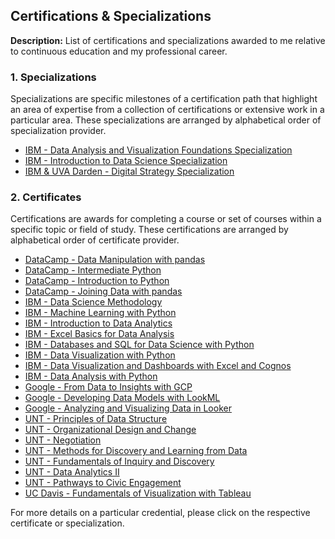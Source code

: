 ## Certifications & Specializations

**Description:** List of certifications and specializations awarded to me relative to continuous education and my professional career.

### 1. Specializations

Specializations are specific milestones of a certification path that highlight an area of expertise from a collection of certifications or extensive work in a particular area. These specializations are arranged by alphabetical order of specialization provider. 

- [IBM - Data Analysis and Visualization Foundations Specialization](/Certifications/IBM%20-%20Data%20Analysis%20and%20Visualization%20Foundations%20Specialization.pdf)
- [IBM - Introduction to Data Science Specialization](/Certifications/IBM%20-%20Introduction%20to%20Data%20Science%20Specialization.pdf)
- [IBM & UVA Darden - Digital Strategy Specialization](/Certifications/IBM%20&%20UVA%20Darden%20-%20Digital%20Strategy%20Specialization.pdf)

### 2. Certificates

Certifications are awards for completing a course or set of courses within a specific topic or field of study. These certifications are arranged by alphabetical order of certificate provider.

- [DataCamp - Data Manipulation with pandas](/Certifications/DataCamp%20-%20Data%20Manipulation%20with%20pandas.pdftarget=_blank)
- [DataCamp - Intermediate Python](/Certifications/DataCamp%20-%20Intermediate%20Python.pdf)
- [DataCamp - Introduction to Python](/Certifications/DataCamp%20-%20Introduction%20to%20Python.pdf)
- [DataCamp - Joining Data with pandas](/Certifications/DataCamp%20-%20Joining%20Data%20with%20pandas.pdf)
- [IBM - Data Science Methodology](/Certifications/IBM%20-%20Data%20Science%20Methodology.pdf)
- [IBM - Machine Learning with Python](/Certifications/IBM%20%20-%20Machine%20Learning%20with%20Python.pdf)
- [IBM - Introduction to Data Analytics](/Certifications/IBM%20%20-%20Introduction%20to%20Data%20Analytics.pdf)
- [IBM - Excel Basics for Data Analysis](/Certifications/IBM%20%20-%20Excel%20Basics%20for%20Data%20Analysis.pdf)
- [IBM - Databases and SQL for Data Science with Python](/Certifications/IBM%20%20-%20Databases%20and%20SQL%20for%20Data%20Science%20with%20Python.pdf)
- [IBM - Data Visualization with Python](/Certifications/IBM%20%20-%20Data%20Analysis%20with%20Python.pdf)
- [IBM - Data Visualization  and Dashboards with Excel and Cognos](/Certifications/IBM%20%20-%20Data%20Visualization%20%20and%20Dashboards%20with%20Excel%20and%20Cognos.pdf)
- [IBM - Data Analysis with Python](/Certifications/IBM%20%20-%20Data%20Analysis%20with%20Python.pdf)
- [Google - From Data to Insights with GCP](/Certifications/Google%20-%20From%20Data%20to%20Insights%20with%20GCP.pdf)
- [Google - Developing Data Models with LookML](/Certifications/Google%20-%20Developing%20Data%20Models%20with%20LookML.pdf)
- [Google - Analyzing and Visualizing Data in Looker](/Certifications/Google%20-%20Analyzing%20and%20Visualizing%20Data%20in%20Looker.pdf)
- [UNT - Principles of Data Structure](/Certifications/UNT%20-%20Principles%20of%20Data%20Structure.pdf)
- [UNT - Organizational Design and Change](/Certifications/UNT%20-%20Organizational%20Design%20and%20Change.pdf)
- [UNT - Negotiation](/Certifications/UNT%20-%20Negotiation.pdf)
- [UNT - Methods for Discovery and Learning from Data](/Certifications/UNT%20-%20Methods%20for%20Discovery%20and%20Learning%20from%20Data.pdf)
- [UNT - Fundamentals of Inquiry and Discovery](/Certifications/UNT%20-%20Fundamentals%20of%20Inquiry%20and%20Discovery.pdf)
- [UNT - Data Analytics II](/Certifications/UNT%20-%20Data%20Analytics%20II.pdf)
- [UNT - Pathways to Civic Engagement](/Certifications/UNT%20-%20%20Pathways%20to%20Civic%20Engagement.pdf)
- [UC Davis - Fundamentals of Visualization with Tableau](/Certifications/UC%20Davis%20-%20Fundamentals%20of%20Visualization%20with%20Tableau.pdf)

For more details on a particular credential, please click on the respective certificate or specialization.
